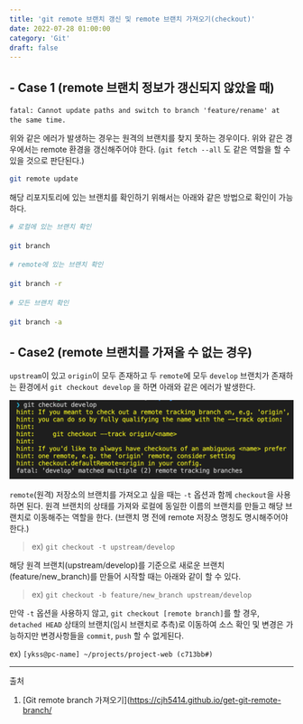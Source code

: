 ```yaml
---
title: 'git remote 브랜치 갱신 및 remote 브랜치 가져오기(checkout)'
date: 2022-07-28 01:00:00
category: 'Git'
draft: false
---
```


## - Case 1 (remote 브랜치 정보가 갱신되지 않았을 때)

`fatal: Cannot update paths and switch to branch 'feature/rename' at the same time.`

위와 같은 에러가 발생하는 경우는 원격의 브랜치를 찾지 못하는 경우이다. 위와 같은 경우에서는 remote 환경을 갱신해주어야 한다. (`git fetch --all` 도 같은 역할을 할 수 있을 것으로 판단된다.)

```bash
git remote update
```

해당 리포지토리에 있는 브랜치를 확인하기 위해서는 아래와 같은 방법으로 확인이 가능하다.

```bash
# 로컬에 있는 브랜치 확인

git branch

# remote에 있는 브랜치 확인

git branch -r

# 모든 브랜치 확인

git branch -a
```

## - Case2 (remote 브랜치를 가져올 수 없는 경우)

`upstream`이 있고 `origin`이 모두 존재하고 두 `remote`에 모두 `develop` 브랜치가 존재하는 환경에서 `git checkout develop` 을 하면 아래와 같은 에러가 발생한다.

![checkout](./images/checkout.png)

`remote`(원격) 저장소의 브랜치를 가져오고 싶을 때는 `-t` 옵션과 함께 `checkout`을 사용하면 된다. 원격 브랜치의 상태를 가져와 로컬에 동일한 이름의 브랜치를 만들고 해당 브랜치로 이동해주는 역할을 한다. (브랜치 명 전에 remote 저장소 명칭도 명시해주어야 한다.)

> ex) `git checkout -t upstream/develop`

해당 원격 브랜치(upstream/develop)를 기준으로 새로운 브랜치(feature/new_branch)를 만들어 시작할 때는 아래와 같이 할 수 있다.

> ex) `git checkout -b feature/new_branch upstream/develop`

만약 `-t` 옵션을 사용하지 않고, `git checkout [remote branch]`를 할 경우, `detached HEAD` 상태의 브랜치(임시 브랜치로 추측)로 이동하여 소스 확인 및 변경은 가능하지만 변경사항들을 `commit`, `push` 할 수 없게된다.

ex) `[ykss@pc-name] ~/projects/project-web (c713bb#)`

---

출처

1. [Git remote branch 가져오기](https://cjh5414.github.io/get-git-remote-branch/
